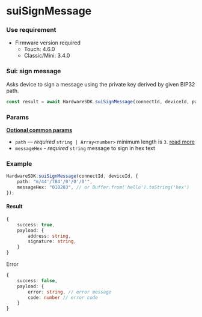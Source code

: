 # suiSignMessage

### Use requirement

* Firmware version required
  * Touch: 4.6.0
  * Classic/Mini: 3.4.0

### Sui: sign message

Asks device to sign a message using the private key derived by given BIP32 path.

```typescript
const result = await HardwareSDK.suiSignMessage(connectId, deviceId, params);
```

### Params

[**Optional common params**](../../common-params.md)

* `path` — _required_ `string | Array<number>` minimum length is `3`. [read more](../../path-params.md)
* `messageHex` - _required_ `string` message to sign in hex text

### Example

```typescript
HardwareSDK.suiSignMessage(connectId, deviceId, {
    path: "m/44'/784'/0'/0'/0'",
    messageHex: "010203", // or Buffer.from('hello').toString('hex')
});
```

#### Result

```typescript
{
    success: true,
    payload: {
        address: string,
        signature: string,
    }
}
```

Error

```typescript
{
    success: false,
    payload: {
        error: string, // error message
        code: number // error code
    }
}
```
